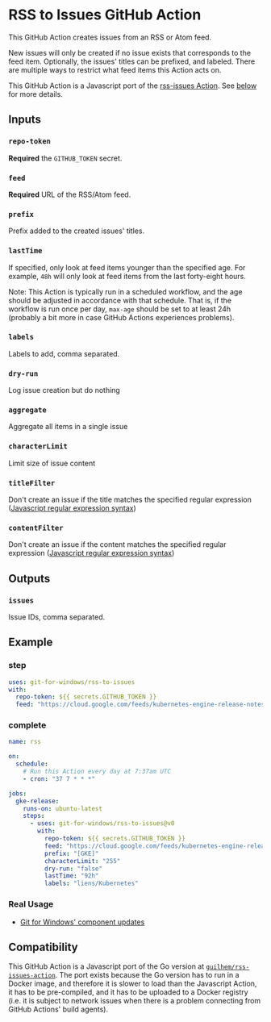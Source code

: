 # RSS to Issues GitHub Action

This GitHub Action creates issues from an RSS or Atom feed.

New issues will only be created if no issue exists that corresponds to the feed item. Optionally, the issues' titles can be prefixed, and labeled. There are multiple ways to restrict what feed items this Action acts on.

This GitHub Action is a Javascript port of the [rss-issues Action](https://github.com/guilhem/rss-issues-action). See [below](#Compatibility) for more details.

## Inputs

### `repo-token`

**Required** the `GITHUB_TOKEN` secret.

### `feed`

**Required** URL of the RSS/Atom feed.

### `prefix`

Prefix added to the created issues' titles.

### `lastTime`

If specified, only look at feed items younger than the specified age. For example, `48h` will only look at feed items from the last forty-eight hours.

Note: This Action is typically run in a scheduled workflow, and the age should be adjusted in accordance with that schedule. That is, if the workflow is run once per day, `max-age` should be set to at least 24h (probably a bit more in case GitHub Actions experiences problems).

### `labels`

Labels to add, comma separated.

### `dry-run`

Log issue creation but do nothing

### `aggregate`

Aggregate all items in a single issue

### `characterLimit`

Limit size of issue content

### `titleFilter`

Don't create an issue if the title matches the specified regular expression ([Javascript regular expression syntax](https://developer.mozilla.org/en-US/docs/Web/JavaScript/Guide/Regular_Expressions))

### `contentFilter`

Don't create an issue if the content matches the specified regular expression ([Javascript regular expression syntax](https://developer.mozilla.org/en-US/docs/Web/JavaScript/Guide/Regular_Expressions))

## Outputs

### `issues`

Issue IDs, comma separated.

## Example

### step

```yaml
uses: git-for-windows/rss-to-issues
with:
  repo-token: ${{ secrets.GITHUB_TOKEN }}
  feed: "https://cloud.google.com/feeds/kubernetes-engine-release-notes.xml"
```

### complete

```yaml
name: rss

on:
  schedule:
    # Run this Action every day at 7:37am UTC
    - cron: "37 7 * * *"

jobs:
  gke-release:
    runs-on: ubuntu-latest
    steps:
      - uses: git-for-windows/rss-to-issues@v0
        with:
          repo-token: ${{ secrets.GITHUB_TOKEN }}
          feed: "https://cloud.google.com/feeds/kubernetes-engine-release-notes.xml"
          prefix: "[GKE]"
          characterLimit: "255"
          dry-run: "false"
          lastTime: "92h"
          labels: "liens/Kubernetes"
```

### Real Usage

- [Git for Windows' component updates](https://github.com/git-for-windows/git/issues?q=label%3Acomponent-update)

## Compatibility

This GitHub Action is a Javascript port of the Go version at [`guilhem/rss-issues-action`](https://github.com/guilhem/rss-issues-action). The port exists because the Go version has to run in a Docker image, and therefore it is slower to load than the Javascript Action, it has to be pre-compiled, and it has to be uploaded to a Docker registry (i.e. it is subject to network issues when there is a problem connecting from GitHub Actions' build agents).
